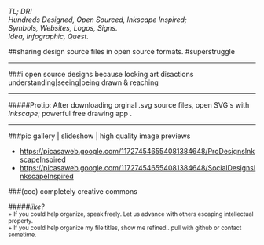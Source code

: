 *TL; DR!  
Hundreds Designed, Open Sourced, Inkscape Inspired;  
Symbols, Websites, Logos, Signs.  
Idea, Infographic, Quest.*  
  
##sharing design source files in open source formats. #superstruggle
- - -
###i open source designs because locking art disactions understanding|seeing|being drawn & reaching
* * *
#####Protip: After downloading orginal .svg source files, open SVG's with *Inkscape*; powerful free drawing app .
* * *
###pic gallery | slideshow | high quality image previews  
- https://picasaweb.google.com/117274546554081384648/ProDesignsInkscapeInspired
- https://picasaweb.google.com/117274546554081384648/SocialDesignsInkscapeInspired
 
###(ccc) completely creative commons

#####*like?*  
<sup>+ If you could help organize, speak freely. Let us advance with others escaping intellectual property.</sup>  
<sup>+ If you could help organize my file titles, show me refined.. pull with github or contact sometime.</sup>  
